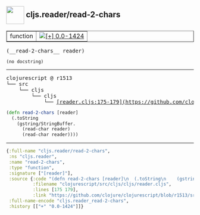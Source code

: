 ## <img width="48px" valign="middle" src="http://i.imgur.com/Hi20huC.png"> cljs.reader/read-2-chars

 <table border="1">
<tr>
<td>function</td>
<td><a href="https://github.com/cljsinfo/api-refs/tree/0.0-1424"><img valign="middle" alt="[+] 0.0-1424" src="https://img.shields.io/badge/+-0.0--1424-lightgrey.svg"></a> </td>
</tr>
</table>

 <samp>
(__read-2-chars__ reader)<br>
</samp>

```
(no docstring)
```

---

 <pre>
clojurescript @ r1513
└── src
    └── cljs
        └── cljs
            └── <ins>[reader.cljs:175-179](https://github.com/clojure/clojurescript/blob/r1513/src/cljs/cljs/reader.cljs#L175-L179)</ins>
</pre>

```clj
(defn read-2-chars [reader]
  (.toString
    (gstring/StringBuffer.
      (read-char reader)
      (read-char reader))))
```


---

```clj
{:full-name "cljs.reader/read-2-chars",
 :ns "cljs.reader",
 :name "read-2-chars",
 :type "function",
 :signature ["[reader]"],
 :source {:code "(defn read-2-chars [reader]\n  (.toString\n    (gstring/StringBuffer.\n      (read-char reader)\n      (read-char reader))))",
          :filename "clojurescript/src/cljs/cljs/reader.cljs",
          :lines [175 179],
          :link "https://github.com/clojure/clojurescript/blob/r1513/src/cljs/cljs/reader.cljs#L175-L179"},
 :full-name-encode "cljs.reader_read-2-chars",
 :history [["+" "0.0-1424"]]}

```
